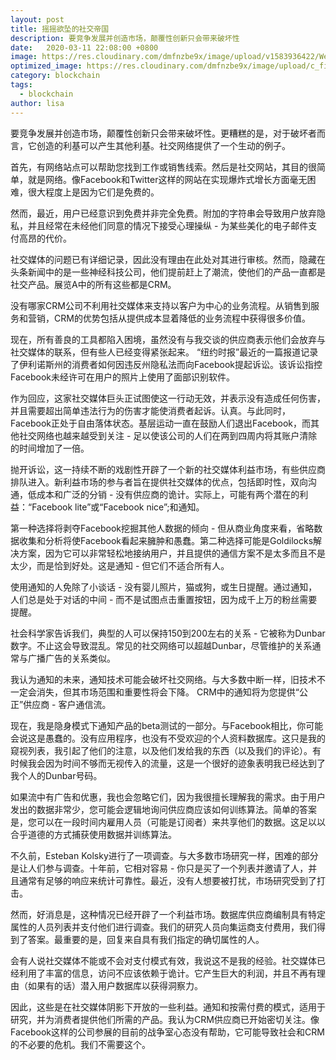 ```yaml
---
layout: post
title: 摇摇欲坠的社交帝国
description: 要竞争发展并创造市场，颠覆性创新只会带来破坏性
date:   2020-03-11 22:08:00 +0800
image: https://res.cloudinary.com/dmfnzbe9x/image/upload/v1583936422/WechatIMG224_n3u9xt.jpg
optimized_image: https://res.cloudinary.com/dmfnzbe9x/image/upload/c_fill,h_171,w_325/v1583936422/WechatIMG224_n3u9xt.jpg
category: blockchain
tags:
  - blockchain
author: lisa
---
```


要竞争发展并创造市场，颠覆性创新只会带来破坏性。更糟糕的是，对于破坏者而言，它创造的利基可以产生其他利基。社交网络提供了一个生动的例子。

首先，有网络站点可以帮助您找到工作或销售线索。然后是社交网站，其目的很简单，就是网络。像Facebook和Twitter这样的网站在实现爆炸式增长方面毫无困难，很大程度上是因为它们是免费的。

然而，最近，用户已经意识到免费并非完全免费。附加的字符串会导致用户放弃隐私，并且经常在未经他们同意的情况下接受心理操纵 - 为某些美化的电子邮件支付高昂的代价。

社交媒体的问题已有详细记录，因此没有理由在此处对其进行审核。然而，隐藏在头条新闻中的是一些神经科技公司，他们提前赶上了潮流，使他们的产品一直都是社交产品。展览A中的所有这些都是CRM。

没有哪家CRM公司不利用社交媒体来支持以客户为中心的业务流程。从销售到服务和营销，CRM的优势包括从提供成本显着降低的业务流程中获得很多价值。

现在，所有善良的工具都陷入困境，虽然没有与我交谈的供应商表示他们会放弃与社交媒体的联系，但有些人已经变得紧张起来。 “纽约时报”最近的一篇报道记录了伊利诺斯州的消费者如何因违反州隐私法而向Facebook提起诉讼。该诉讼指控Facebook未经许可在用户的照片上使用了面部识别软件。

作为回应，这家社交媒体巨头正试图使这一行动无效，并表示没有造成任何伤害，并且需要超出简单违法行为的伤害才能使消费者起诉。认真。与此同时，Facebook正处于自由落体状态。基层运动一直在鼓励人们退出Facebook，而其他社交网络也越来越受到关注 - 足以使该公司的人们在两到四周内将其账户清除的时间增加了一倍。

抛开诉讼，这一持续不断的戏剧性开辟了一个新的社交媒体利益市场，有些供应商排队进入。新利益市场的参与者旨在提供社交媒体的优点，包括即时性，双向沟通，低成本和广泛的分销 - 没有供应商的诡计。实际上，可能有两个潜在的利益：“Facebook lite”或“Facebook nice”;和通知。

第一种选择将剥夺Facebook挖掘其他人数据的倾向 - 但从商业角度来看，省略数据收集和分析将使Facebook看起来臃肿和愚蠢。第二种选择可能是Goldilocks解决方案，因为它可以非常轻松地接纳用户，并且提供的通信方案不是太多而且不是太少，而是恰到好处。这是通知 - 但它们不适合所有人。

使用通知的人免除了小谈话 - 没有婴儿照片，猫或狗，或生日提醒。通过通知，人们总是处于对话的中间 - 而不是试图点击重置按钮，因为成千上万的粉丝需要提醒。

社会科学家告诉我们，典型的人可以保持150到200左右的关系 - 它被称为Dunbar数字。不止这会导致混乱。常见的社交网络可以超越Dunbar，尽管维护的关系通常与广播广告的关系类似。

我认为通知的未来，通知技术可能会破坏社交网络。与大多数中断一样，旧技术不一定会消失，但其市场范围和重要性将会下降。 CRM中的通知将为您提供“公正”供应商 - 客户通信流。

现在，我是隐身模式下通知产品的beta测试的一部分。与Facebook相比，你可能会说这是愚蠢的。没有应用程序，也没有不受欢迎的个人资料数据库。这只是我的窥视列表，我引起了他们的注意，以及他们发给我的东西（以及我们的评论）。有时候我会因为时间不够而无视传入的流量，这是一个很好的迹象表明我已经达到了我个人的Dunbar号码。

如果流中有广告和优惠，我也会忽略它们，因为我很擅长理解我的需求。由于用户发出的数据非常少，您可能会逻辑地询问供应商应该如何训练算法。简单的答案是，您可以在一段时间内雇用人员（可能是订阅者）来共享他们的数据。这足以以合乎道德的方式捕获使用数据并训练算法。

不久前，Esteban Kolsky进行了一项调查。与大多数市场研究一样，困难的部分是让人们参与调查。十年前，它相对容易 - 你只是买了一个列表并邀请了人，并且通常有足够的响应来统计可靠性。最近，没有人想要被打扰，市场研究受到了打击。

然而，好消息是，这种情况已经开辟了一个利益市场。数据库供应商编制具有特定属性的人员列表并支付他们进行调查。我们的研究人员向集运商支付费用，我们得到了答案。最重要的是，回复来自具有我们指定的确切属性的人。

会有人说社交媒体不能或不会对支付模式有效，我说这不是我的经验。社交媒体已经利用了丰富的信息，访问不应该依赖于诡计。它产生巨大的利润，并且不再有理由（如果有的话）潜入用户数据库以获得洞察力。

因此，这些是在社交媒体阴影下开放的一些利益。通知和按需付费的模式，适用于研究，并为消费者提供他们所需的产品。我认为CRM供应商已开始密切关注。像Facebook这样的公司参展的目前的战争室心态没有帮助，它可能导致社会和CRM的不必要的危机。我们不需要这个。

